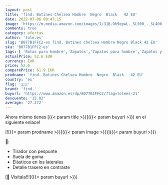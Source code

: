 ```yaml
---
layout: post
title: 'find. Botines Chelsea Hombre  Negro  Black   42 EU'
date: 2022-07-06 09:47:15
image: 'https://m.media-amazon.com/images/I/31B-Oh9epwL._SL500_._SL400_.jpg'
comments: true
category: ofertas
author: 'tole.es'
slug: 'B077B1FFC2-es find. Botines Chelsea Hombre Negro Black 42 EU'
sku: 'B077B1FFC2-es'
tags: [ 'Botas para hombre','Zapatos','Zapatos para hombre','Zapatos y complementos','botines','find.','🇪🇸', ]
actualPrice: 52.6 EUR
currency: EUR
price: 52.6
comparePrice: 61.9 EUR
prodname: 'find. Botines Chelsea Hombre  Negro  Black   42 EU'
country: 'es'
flag: '🇪🇸'
brand: 'find.'
buyurl: 'https://www.amazon.es/dp/B077B1FFC2/?tag=tolees-21'
descuento: '15.02'
average: '27.272'
---
```


Ahora mismo tienes [{{< param title >}}]({{< param buyurl >}}) en el siguiente enlace!

[![{{< param prodname >}}]({{< param image >}})]({{< param buyurl >}})

🔎:

- Tirador con pespunte
- Suela de goma
- Elásticos en los laterales
- Detalle trasero en contraste

[🛒 Visítala!!!]({{< param buyurl >}})
